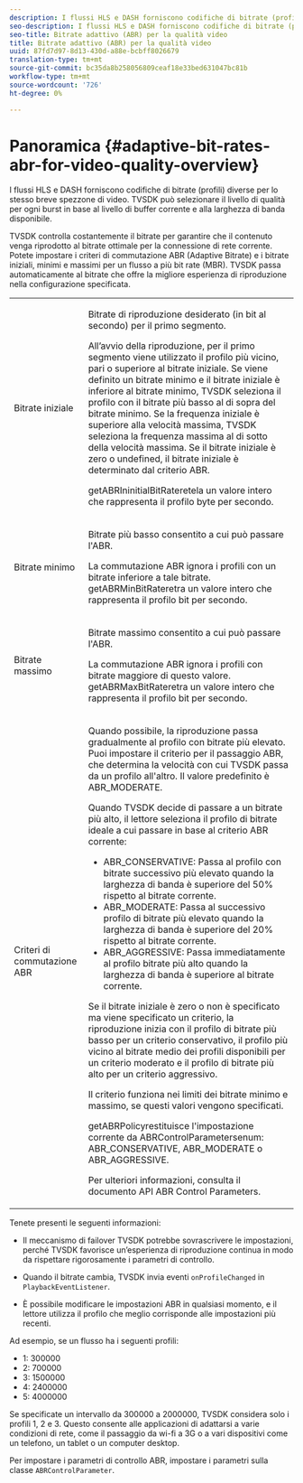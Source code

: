 ```yaml
---
description: I flussi HLS e DASH forniscono codifiche di bitrate (profili) diverse per lo stesso breve spezzone di video. TVSDK può selezionare il livello di qualità per ogni burst in base al livello di buffer corrente e alla larghezza di banda disponibile.
seo-description: I flussi HLS e DASH forniscono codifiche di bitrate (profili) diverse per lo stesso breve spezzone di video. TVSDK può selezionare il livello di qualità per ogni burst in base al livello di buffer corrente e alla larghezza di banda disponibile.
seo-title: Bitrate adattivo (ABR) per la qualità video
title: Bitrate adattivo (ABR) per la qualità video
uuid: 87fd7d97-8d13-430d-a88e-bcbff8026679
translation-type: tm+mt
source-git-commit: bc35da8b258056809ceaf18e33bed631047bc81b
workflow-type: tm+mt
source-wordcount: '726'
ht-degree: 0%

---
```



# Panoramica {#adaptive-bit-rates-abr-for-video-quality-overview}

I flussi HLS e DASH forniscono codifiche di bitrate (profili) diverse per lo stesso breve spezzone di video. TVSDK può selezionare il livello di qualità per ogni burst in base al livello di buffer corrente e alla larghezza di banda disponibile.

TVSDK controlla costantemente il bitrate per garantire che il contenuto venga riprodotto al bitrate ottimale per la connessione di rete corrente. Potete impostare i criteri di commutazione ABR (Adaptive Bitrate) e i bitrate iniziali, minimi e massimi per un flusso a più bit rate (MBR). TVSDK passa automaticamente al bitrate che offre la migliore esperienza di riproduzione nella configurazione specificata.

<table id="table_AF838E082235406AA359BF1C1A77F85F"> 
 <tbody> 
  <tr> 
   <td colname="col01"> Bitrate iniziale </td> 
   <td colname="col2"> <p>Bitrate di riproduzione desiderato (in bit al secondo) per il primo segmento. </p> <p>All’avvio della riproduzione, per il primo segmento viene utilizzato il profilo più vicino, pari o superiore al bitrate iniziale. Se viene definito un bitrate minimo e il bitrate iniziale è inferiore al bitrate minimo, TVSDK seleziona il profilo con il bitrate più basso al di sopra del bitrate minimo. Se la frequenza iniziale è superiore alla velocità massima, TVSDK seleziona la frequenza massima al di sotto della velocità massima. Se il bitrate iniziale è zero o undefined, il bitrate iniziale è determinato dal criterio ABR. </p> <p><span class="codeph"> </span> getABRIninitialBitRateretela un valore intero che rappresenta il profilo byte per secondo. </p> </td> 
  </tr> 
  <tr> 
   <td colname="col01"> Bitrate minimo </td> 
   <td colname="col2"> <p>Bitrate più basso consentito a cui può passare l'ABR. </p> <p>La commutazione ABR ignora i profili con un bitrate inferiore a tale bitrate. <span class="codeph"> </span> getABRMinBitRateretra un valore intero che rappresenta il profilo bit per secondo. </p> </td> 
  </tr> 
  <tr> 
   <td colname="col01"> Bitrate massimo </td> 
   <td colname="col2"> <p>Bitrate massimo consentito a cui può passare l'ABR. </p> <p>La commutazione ABR ignora i profili con bitrate maggiore di questo valore. <span class="codeph"> </span> getABRMaxBitRateretra un valore intero che rappresenta il profilo bit per secondo. </p> </td> 
  </tr> 
  <tr> 
   <td colname="col01"> Criteri di commutazione ABR </td> 
   <td colname="col2"> <p>Quando possibile, la riproduzione passa gradualmente al profilo con bitrate più elevato. Puoi impostare il criterio per il passaggio ABR, che determina la velocità con cui TVSDK passa da un profilo all'altro. Il valore predefinito è <span class="codeph"> ABR_MODERATE</span>. </p> <p>Quando TVSDK decide di passare a un bitrate più alto, il lettore seleziona il profilo di bitrate ideale a cui passare in base al criterio ABR corrente: 
     <ul id="ul_AC9C99D84A3B4A8DBD1A05CC05DEE771"> 
      <li id="li_B79C0AA2CBFB42FF98A257CEC9C400BA"><span class="codeph"> ABR_CONSERVATIVE</span>: Passa al profilo con bitrate successivo più elevato quando la larghezza di banda è superiore del 50% rispetto al bitrate corrente. </li> 
      <li id="li_38CC3A95D8634F359D0F7C273D0108C0"><span class="codeph"> ABR_MODERATE</span>: Passa al successivo profilo di bitrate più elevato quando la larghezza di banda è superiore del 20% rispetto al bitrate corrente. </li> 
      <li id="li_E845C035420D4B3FB2B179F448F8CA85"><span class="codeph"> ABR_AGGRESSIVE</span>: Passa immediatamente al profilo bitrate più alto quando la larghezza di banda è superiore al bitrate corrente. </li> 
     </ul> </p> <p>Se il bitrate iniziale è zero o non è specificato ma viene specificato un criterio, la riproduzione inizia con il profilo di bitrate più basso per un criterio conservativo, il profilo più vicino al bitrate medio dei profili disponibili per un criterio moderato e il profilo di bitrate più alto per un criterio aggressivo. </p> <p>Il criterio funziona nei limiti dei bitrate minimo e massimo, se questi valori vengono specificati. </p> <p> <span class="codeph"> </span> getABRPolicyrestituisce l'impostazione corrente da  <span class="codeph"> </span> ABRControlParametersenum:  <span class="codeph"> ABR_CONSERVATIVE</span>,  <span class="codeph"> ABR_MODERATE</span> o  <span class="codeph"> ABR_AGGRESSIVE</span>. </p> <p>Per ulteriori informazioni, consulta il documento API ABR Control Parameters. </p> </td> 
  </tr> 
 </tbody> 
</table>

Tenete presenti le seguenti informazioni:

* Il meccanismo di failover TVSDK potrebbe sovrascrivere le impostazioni, perché TVSDK favorisce un’esperienza di riproduzione continua in modo da rispettare rigorosamente i parametri di controllo.
* Quando il bitrate cambia, TVSDK invia eventi `onProfileChanged` in `PlaybackEventListener`.

* È possibile modificare le impostazioni ABR in qualsiasi momento, e il lettore utilizza il profilo che meglio corrisponde alle impostazioni più recenti.

Ad esempio, se un flusso ha i seguenti profili:

* 1: 300000
* 2: 700000
* 3: 1500000
* 4: 2400000
* 5: 4000000

Se specificate un intervallo da 300000 a 2000000, TVSDK considera solo i profili 1, 2 e 3. Questo consente alle applicazioni di adattarsi a varie condizioni di rete, come il passaggio da wi-fi a 3G o a vari dispositivi come un telefono, un tablet o un computer desktop.

Per impostare i parametri di controllo ABR, impostare i parametri sulla classe `ABRControlParameter`.
